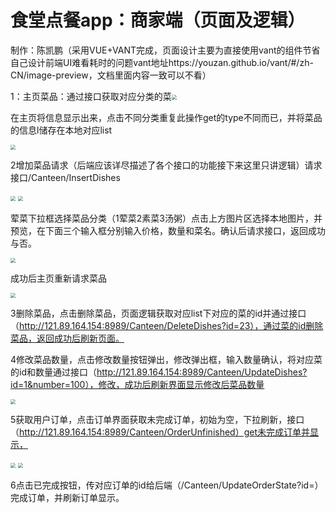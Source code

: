 #   食堂点餐app：商家端（页面及逻辑）

制作：陈凯鹏（采用VUE+VANT完成，页面设计主要为直接使用vant的组件节省自己设计前端UI难看耗时的问题vant地址https://youzan.github.io/vant/#/zh-CN/image-preview，文档里面内容一致可以不看）

1：主页菜品：通过接口获取对应分类的菜<img src="https://i.loli.net/2020/11/12/2nkSjrwCYR3h6Fs.png" style="zoom:50%;" />

在主页将信息显示出来，点击不同分类重复此操作get的type不同而已，并将菜品的信息l储存在本地对应list

<img src="https://i.loli.net/2020/11/12/iPN9nmsQdtgH83L.png" style="zoom:50%;" />

2增加菜品请求（后端应该详尽描述了各个接口的功能接下来这里只讲逻辑）请求接口/Canteen/InsertDishes

<img src="https://i.loli.net/2020/11/12/d9xkKjDSwMTc7ie.png" style="zoom:50%;" /> <img src="https://i.loli.net/2020/11/12/w2kplqO6PmXHRiv.png" style="zoom:50%;" />

荤菜下拉框选择菜品分类（1荤菜2素菜3汤粥）点击上方图片区选择本地图片，并预览，在下面三个输入框分别输入价格，数量和菜名。确认后请求接口，返回成功与否。

<img src="https://i.loli.net/2020/11/12/finNv8xPdbp2rEH.png" style="zoom:50%;" />

成功后主页重新请求菜品

<img src="https://i.loli.net/2020/11/12/6EtOQ25hrAl3fgR.png" style="zoom:50%;" />

3删除菜品，点击删除菜品，页面逻辑获取对应list下对应的菜的id并通过接口（http://121.89.164.154:8989/Canteen/DeleteDishes?id=23），通过菜的id删除菜品，返回成功后刷新页面。

4修改菜品数量，点击修改数量按钮弹出，修改弹出框，输入数量确认，将对应菜的id和数量通过接口（http://121.89.164.154:8989/Canteen/UpdateDishes?id=1&number=100），修改，成功后刷新界面显示修改后菜品数量

<img src="https://i.loli.net/2020/11/12/hiDcvVfnPKmuoWT.png" style="zoom:50%;" />

5获取用户订单，点击订单界面获取未完成订单，初始为空，下拉刷新，接口（http://121.89.164.154:8989/Canteen/OrderUnfinished）get未完成订单并显示，

<img src="https://i.loli.net/2020/11/12/UzKqGvHtkLerY8T.png" style="zoom:50%;" /> <img src="https://i.loli.net/2020/11/12/SeyC4TqNpfxOQaW.png" style="zoom:50%;" />

6点击已完成按钮，传对应订单的id给后端（/Canteen/UpdateOrderState?id=）完成订单，并刷新订单显示。